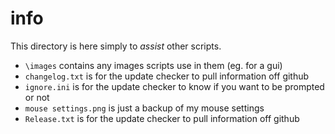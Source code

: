 # info
This directory is here simply to *assist* other scripts.

- `\images` contains any images scripts use in them (eg. for a gui)
- `changelog.txt` is for the update checker to pull information off github
- `ignore.ini` is for the update checker to know if you want to be prompted or not
- `mouse settings.png` is just a backup of my mouse settings
- `Release.txt` is for the update checker to pull information off github